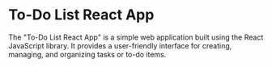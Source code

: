 # To-Do List React App
The "To-Do List React App" is a simple web application built using the React JavaScript library. It provides a user-friendly interface for creating, managing, and organizing tasks or to-do items.
